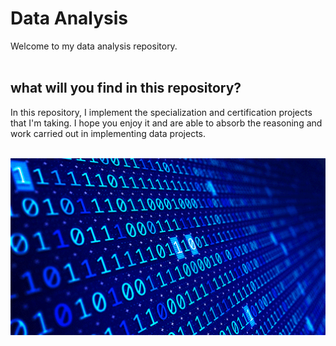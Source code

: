 # Data Analysis

Welcome to my data analysis repository. 
 <br/>
  <br/>
## what will you find in this repository?

In this repository, I implement the specialization and certification projects that I'm taking. I hope you enjoy it and are able to absorb the reasoning and work carried out in implementing data projects.
 <br/>
 <br/>
 <div>
<img width="800px" align="right"  src="https://github.com/julianasantimaria/dataAnalysis/blob/HTML/modulo1/dados.gif">
 <div>
 <br/>
